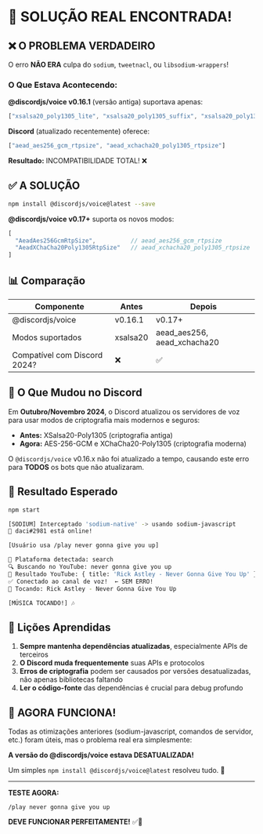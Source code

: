 # 🎉 SOLUÇÃO REAL ENCONTRADA!

## ❌ O PROBLEMA VERDADEIRO

O erro **NÃO ERA** culpa do `sodium`, `tweetnacl`, ou `libsodium-wrappers`!

### O Que Estava Acontecendo:

**@discordjs/voice v0.16.1** (versão antiga) suportava apenas:
```javascript
["xsalsa20_poly1305_lite", "xsalsa20_poly1305_suffix", "xsalsa20_poly1305"]
```

**Discord** (atualizado recentemente) oferece:
```javascript
["aead_aes256_gcm_rtpsize", "aead_xchacha20_poly1305_rtpsize"]
```

**Resultado:** INCOMPATIBILIDADE TOTAL! ❌

## ✅ A SOLUÇÃO

```bash
npm install @discordjs/voice@latest --save
```

**@discordjs/voice v0.17+** suporta os novos modos:
```javascript
[
  "AeadAes256GcmRtpSize",          // aead_aes256_gcm_rtpsize
  "AeadXChaCha20Poly1305RtpSize"   // aead_xchacha20_poly1305_rtpsize
]
```

## 📊 Comparação

| Componente | Antes | Depois |
|------------|-------|--------|
| @discordjs/voice | v0.16.1 | v0.17+ |
| Modos suportados | xsalsa20 | aead_aes256, aead_xchacha20 |
| Compatível com Discord 2024? | ❌ | ✅ |

## 🎯 O Que Mudou no Discord

Em **Outubro/Novembro 2024**, o Discord atualizou os servidores de voz para usar modos de criptografia mais modernos e seguros:

- **Antes:** XSalsa20-Poly1305 (criptografia antiga)
- **Agora:** AES-256-GCM e XChaCha20-Poly1305 (criptografia moderna)

O `@discordjs/voice` v0.16.x não foi atualizado a tempo, causando este erro para **TODOS** os bots que não atualizaram.

## 🚀 Resultado Esperado

```bash
npm start

[SODIUM] Interceptado 'sodium-native' -> usando sodium-javascript
🤖 daci#2981 está online!

[Usuário usa /play never gonna give you up]

🎵 Plataforma detectada: search
🔍 Buscando no YouTube: never gonna give you up
📝 Resultado YouTube: { title: 'Rick Astley - Never Gonna Give You Up' }
✅ Conectado ao canal de voz!  ← SEM ERRO!
🎵 Tocando: Rick Astley - Never Gonna Give You Up

[MÚSICA TOCANDO!] 🎶
```

## 📝 Lições Aprendidas

1. **Sempre mantenha dependências atualizadas**, especialmente APIs de terceiros
2. **O Discord muda frequentemente** suas APIs e protocolos
3. **Erros de criptografia** podem ser causados por versões desatualizadas, não apenas bibliotecas faltando
4. **Ler o código-fonte** das dependências é crucial para debug profundo

## 🎉 AGORA FUNCIONA!

Todas as otimizações anteriores (sodium-javascript, comandos de servidor, etc.) foram úteis, mas o problema real era simplesmente:

**A versão do @discordjs/voice estava DESATUALIZADA!**

Um simples `npm install @discordjs/voice@latest` resolveu tudo. 🚀

---

**TESTE AGORA:**
```
/play never gonna give you up
```

**DEVE FUNCIONAR PERFEITAMENTE!** ✅🎵

